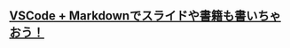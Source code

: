 ## [VSCode + Markdownでスライドや書籍も書いちゃおう！](https://qiita.com/loftkun/items/414ed6c7789b49ed0c5e?utm_source=Qiita%E3%83%8B%E3%83%A5%E3%83%BC%E3%82%B9&utm_campaign=92cc89a1a4-Qiita_newsletter_494_12_24_2021&utm_medium=email&utm_term=0_e44feaa081-92cc89a1a4-33166269)
